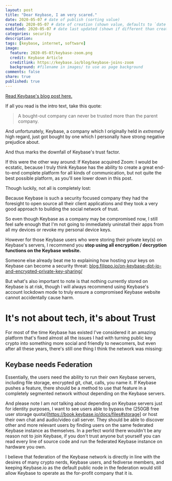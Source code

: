 ```yaml
---
layout: post
title: "Dear Keybase, I am very scared."
date: 2020-05-07 # date of publish (sorting value)
created: 2020-05-07 # date of creation (shown value, defaults to `date`)
modified: 2020-05-07 # date last updated (shown if different than created)
categories: security
description:
tags: [keybase, internet, software]
image:
  feature: 2020-05-07/keybase-zoom.png
  credit: Keybase Article
  creditlink: https://keybase.io/blog/keybase-joins-zoom
  background: #filename in images/ to use as page background
comments: false
share: true
published: true
---
```


[Read Keybase's blog post here.](https://keybase.io/blog/keybase-joins-zoom)

If all you read is the intro text, take this quote:

> A bought-out company can never be trusted more than the parent company.

And unfortunately, Keybase, a company which I originally held in *extremely* high regard, just got bought by one which I personally have strong negative prejudice about.

And thus marks the downfall of Keybase's trust factor.

If this were the other way around: If Keybase acquired Zoom: I would be ecstatic, because I truly think Keybase has the ability to create a great end-to-end complete platform for all kinds of communication, but not quite the best possible platform, as you'll see lower down in this post.

Though luckily, not all is completely lost:



Because Keybase is such a security focused company they had the foresight to open source all their client applications and they took a very good approach to building the social network of trust.

So even though Keybase as a company may be compromised now, I still feel safe enough that I'm not going to immediately uninstall their apps from all my devices or revoke my personal device keys.

However for those Keybase users who were storing their private key(s) on Keybase's servers, I recommend you **stop using all encryption / decryption functions on the Keybase website.**

Someone else already beat me to explaining how hosting your keys on Keybase can become a security threat: [blog.filippo.io/on-keybase-dot-io-and-encrypted-private-key-sharing/](https://blog.filippo.io/on-keybase-dot-io-and-encrypted-private-key-sharing/)

But what's also important to note is that nothing currently stored on Keybase is at risk, though I will always recommend using Keybase's account lockdown mode to truly ensure a compromised Keybase website cannot accidentally cause harm.

# It's not about tech, it's about Trust

For most of the time Keybase has existed I've considered it an amazing platform that's fixed almost all the issues I had with turning public key crypto into something more social and friendly to newcomers, but even after all these years, there's still one thing I think the network was missing:

## Keybase needs Federation

Essentially, the users need the ability to run their own Keybase servers, including file storage, encrypted git, chat, calls, you name it. If Keybase pushes a feature, there should be a method to use that feature in a completely segmented network without depending on the Keybase servers.

And please note I am *not* talking about depending on Keybase servers just for identity purposes, I want to see users able to bypass the (250GB free user storage quota)[https://book.keybase.io/docs/files#storage] or host their own chat and audio/video call server. They should be able to discover other and more relevant users by finding users on the same federated Keybase instance as themselves. In a perfect world there wouldn't be any reason not to join Keybase, if you don't trust anyone but yourself you can read every line of source code and run the federated Keybase instance on hardware you own.

I believe that federation of the Keybase network is directly in line with the desires of many crypto nerds, Keybase users, and fediverse members, and keeping Keybase.io as the default public node in the federation would still allow Keybase to operate as the for-profit company that it is.

